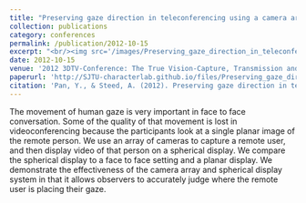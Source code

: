 ```yaml
---
title: "Preserving gaze direction in teleconferencing using a camera array and a spherical display"
collection: publications
category: conferences
permalink: /publication/2012-10-15
excerpt: "<br/><img src='/images/Preserving_gaze_direction_in_teleconferencing_using_a_camera_array_and_a_spherical_display.png'>"
date: 2012-10-15
venue: '2012 3DTV-Conference: The True Vision-Capture, Transmission and Display of 3D Video (3DTV-CON)'
paperurl: 'http://SJTU-characterlab.github.io/files/Preserving_gaze_direction_in_teleconferencing_using_a_camera_array_and_a_spherical_display.pdf'
citation: 'Pan, Y., & Steed, A. (2012). Preserving gaze direction in teleconferencing using a camera array and a spherical display. In 2012 3DTV-Conference: The True Vision-Capture, Transmission and Display of 3D Video (3DTV-CON).'
---
```


The movement of human gaze is very important in face to face conversation. Some of the quality of that movement is lost in videoconferencing because the participants look at a single planar image of the remote person. We use an array of cameras to capture a remote user, and then display video of that person on a spherical display. We compare the spherical display to a face to face setting and a planar display. We demonstrate the effectiveness of the camera array and spherical display system in that it allows observers to accurately judge where the remote user is placing their gaze.
